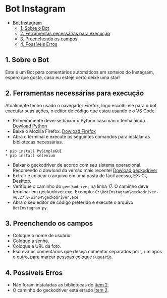 # Bot Instagram
- [Bot Instagram](#bot-instagram)
  - [1. Sobre o Bot](#1-sobre-o-bot)
  - [2. Ferramentas necessárias para execução](#2-ferramentas-necessárias-para-execução)
  - [3. Preenchendo os campos](#3-preenchendo-os-campos)
  - [4. Possíveis Erros](#4-possíveis-erros)
## 1. Sobre o Bot
 Este é um Bot para comentários automáticos em sorteios do Instagram, espero que goste, caso eu esteje certo deixe uma star!

## 2. Ferramentas necessárias para execução
 Atualmente tenho usado o navegador Firefox, logo escolhi ele para o bot executar suas ações, o editor de código que estou usando é o VS Code.
 * Primeiramente deve-se baixar o Python caso não o tenha ainda. [Dowload Python](https://www.python.org/downloads/)
 * Baixe o Mozilla Firefox. [Dowload Firefox](https://www.mozilla.org/pt-BR/firefox/new/)
 * Abra o terminal e execute os seguintes comandos para instalar as bibliotecas necessárias.
```
* pip install PySimpleGUI
* pip install selenium
```
 * Baixar o geckodriver de acordo com seu sistema operacional. Recomendo o dowload da versão mais recente! [Dowload geckodriver](https://github.com/mozilla/geckodriver/releases)
 * Extrair e colocar o arquivo em uma  pasta de fácil acesso, EX: C:, Desktop.
 * Verifique o caminho do `geeckodriver` na linha 17. O caminho deve terminar em geckodriver.exe. Exemplo: `C:\BotInstagram\geckodriver-v0.27.0-win64\geckodriver.exe`.
 * Abra o seu editor de código preferido e execute o arquivo `BotInstagram.py`.

## 3. Preenchendo os campos
 * Coloque o nome de usuário.
 * Coloque a senha.
 * Coloque a URL da foto.
 * Escreva os comentários que deseja comentar separados por `,` um após o outro, para marcar pessoas coloque `@usuario`.
  
## 4. Possíveis Erros
 * Não foram instaladas as bibliotecas do [Item 2](#2-ferramentas-necessárias-para-execução).
 * O caminho do geckodriver está errado [Item 2](#2-ferramentas-necessárias-para-execução).